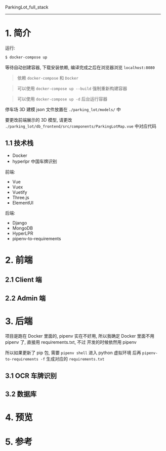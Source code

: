 ParkingLot_full_stack

---

# 1. 简介

运行:

```bash
$ docker-compose up
```

等待自动创建容器, 下载安装依赖, 编译完成之后在浏览器浏览 `localhost:8080`

> 依赖 `docker-compose` 和 `Docker`

> 可以使用 `docker-compose up --build` 强制重新构建容器

> 可以使用 `docker-compose up -d` 后台运行容器

停车场 3D 建模 json 文件放置在 `./parking_lot/models/` 中  

要更改前端展示的 3D 模型, 请更改 `./parking_lot/db_frontend/src/components/ParkingLotMap.vue` 中对应代码 

## 1.1 技术栈

* Docker
* hyperlpr 中国车牌识别

前端:

* Vue
* Vuex
* Vuetify
* Three.js
* ElementUI

后端:

* Django
* MongoDB
* HyperLPR
* pipenv-to-requirements

# 2. 前端

## 2.1 Client 端

## 2.2 Admin 端

# 3. 后端

项目是跑在 Docker 里面的, pipenv 实在不好用, 所以我确定
Docker 里面不用 pipenv 了, 直接用 requirements.txt, 不过
开发的时候依然用 pipenv

所以如果更新了 pip 包, 需要 `pipenv shell` 进入 python 虚拟环境
后再 `pipenv-to-requirements -f` 生成对应的 `requirements.txt`

## 3.1 OCR 车牌识别

## 3.2 数据库

# 4. 预览

# 5. 参考
